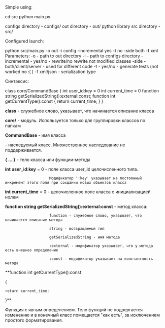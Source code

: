 Simple using:

cd src
python main.py


configs directory - configs/
out directory - out/
python library src directory - src/


Configured launch:

python src/main.py -o out -i config -incremental yes -t no -side both -f xml
Parameters:
	-o - path to out directory
	-i - path to configs directory
	-incremental - yes/no - rewrite/no rewrite not modified classes
	-side - both/client/server - used for different code
	-t - yes/no - generate tests (not worked no :( )
	-f xml/json - serialization type


Синтаксис:

class core/CommandBase<SerializedObject>
{
	int user_id:key = 0
	int current_time = 0
	function string getSerializedString():external:const;
	function int getCurrentType():const
	{
	    return current_time;
	}
}

**class** - служебное слово, указывает, что начинается описание класса

**core/** - модуль. Используется только для группировки классов по папкам

**CommandBase** - имя класса

**<SerializedObject>** - наследуемый класс. Множественное наследование не поддерживается.

**{ ... }** - тело класса или функции-метода

**int user_id:key** = 0  -  поле класса user_id целочисленного типа.

                        Модификатор ':key' указывает на постоянный инкремент этого поля при сохдании новых объектов класса

**int current_time** = 0 - целочисленное поле класса с инициализацией нолем

**function string getSerializedString():external:const** - метод класса:

                        function - служебное слово, указывает, что начинается описание метода

                        string - возвращаемый тип

                        getSerializedString - имя метода

                        :external - модификатор указывает, что у метода есть внешнее определение

                        :const - модификатор указывает на константность метода

**function int getCurrentType():const

{

    return current_time;

}**

Функция с явным определением. Тело функций не подвергается изменению и в конечный класс помещается "как есть", за исключением простого форматирования.